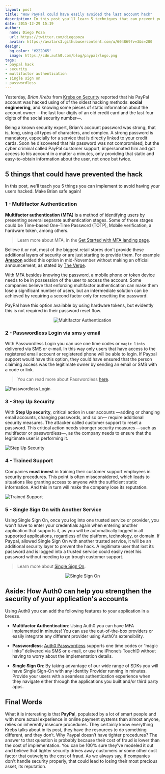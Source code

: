 ```yaml
---
layout: post
title: "How PayPal could have easily avoided the last account hack"
description: In this post you'll learn 5 techniques that can prevent your user's accounts from being hacked and made Brian happier
date: 2015-12-29 15:19
author: 
  name: Diego Poza
  url: https://twitter.com/diegopoza
  avatar: https://avatars3.githubusercontent.com/u/604869?v=3&s=200
design: 
  bg_color: "#222D65"
  image: https://cdn.auth0.com/blog/paypal/logo.png 
tags: 
- paypal hack
- security
- multifactor authentication
- single sign on
- passwordless
---
```


Yesterday, _Brian Krebs_ from [Krebs on Security](http://krebsonsecurity.com/2015/12/2016-reality-lazy-authentication-still-the-norm/) reported that his PayPal account was hacked using of of the oldest hacking methods: **social engineering**, and knowing some pieces of static information about the account owner —the last four digits of an old credit card and the last four digits of the social security number—.

Being a known security expert, Brian's account password was strong, that is, long, using all types of characters, and complex. A strong password is mandatory, especially for a service that is directly linked to your credit cards. Soon he discovered that his password was not compromised, but the cyber criminal called PayPal customer support, impersonated him and got access to his account in a matter a minutes, only providing that static and easy-to-obtain information about the user, not once but twice.

## 5 things that could have prevented the hack

In this post, we'll teach you 5 things you can implement to avoid having your users hacked. Make Brian safe again!

### 1 - Multifactor Authentication

**Multifactor authentication (MFA)** is a method of identifying users by presenting several separate authentication stages. Some of those stages could be Time-based One-Time Password (TOTP), Mobile verification, a hardware token, among others. 

> Learn more about MFA, in the [Get Started with MFA landing page](https://auth0.com/learn/get-started-with-mfa).

Believe it or not, most of the biggest retail stores don't provide these additional layers of security or are just starting to provide them. For example [**Amazon**](http://www.amazon.com) added this option in mid-November without making an official announcement, as stated by [The Verge](http://www.theverge.com/2015/11/18/9753888/amazon-two-factor-authentication-2fa).

With MFA besides knowing the password, a mobile phone or token device needs to be in possession of the user to access the account. Some companies believe that enforcing multifactor authentication can make them lose a significant number of users, but an intermediate solution can be achieved by requiring a second factor only for resetting the password.

PayPal have this option available by using hardware tokens, but evidently this is not required in their password reset flow.

<div class="" style="text-align: center;"><img style="margin: 0; max-width: 200px;" src="https://cdn.auth0.com/docs/media/landings/why-is-mfa-necessary/why-is-mfa-necessary.png" alt="Multifactor Authentication" />
</div>

### 2 - Passwordless Login via sms y email
With Passwordless Login you can use one time codes or `magic links` delivered via SMS or e-mail. In this way only users that have access to the registered email account or registered phone will be able to login. If Paypal support would have this option, they could have ensured that the person claiming access was the legitimate owner by sending an email or SMS with a code or link.
​​
> You can read more about Passwordless [here](https://auth0.com/blog/2015/09/30/auth0-passwordless-email-authentication-and-sms-login-without-passwords/).

![Passwordless Login](https://cdn.auth0.com/blog/passwordless/pwdless-locks.png)

### 3 - Step Up Security
With **Step Up security**, critical action in user accounts —adding or changing email accounts, changing passwords, and so on— require additional security measures. The attacker called customer support to reset a password. This critical action needs stronger security measures —such as multifactor or passwordless—, as the company needs to ensure that the legitimate user is performing it. 

![Step Up Security](https://cdn.auth0.com/blog/paypal/step-up-security.png)

### 4 - Trained Support
Companies **must invest** in training their customer support employees in security procedures. This point is often missconsidered, which leads to situations like granting access to anyone with the sufficient static information. And this in turn will make the company lose its reputation.

![Trained Support](https://cdn.auth0.com/blog/paypal/trained-support.png)

### 5 - Single Sign On with Another Service
Using Single Sign On, once you log into one trusted service or provider, you won't have to enter your credentials again when entering another application that supports it, as you will be automatically logged in all supported applications, regardless of the platform, technology, or domain.
If Paypal, allowed Single Sign On with another trusted service, it will be an additional security layer to prevent the hack. A legitimate user that lost its password and is logged into a trusted service could easily reset his password without needing to go trough customer support.

> Learn more about [Single Sign On](https://auth0.com/learn/how-to-implement-single-sign-on).

<div class="" style="text-align: center;"><img style="margin: 0; max-width: 200px;" src="https://cdn.auth0.com/docs/media/landings/login/bg-login.png" alt="Single Sign On" />
</div>

## Aside: How Auth0 can help you strengthen the security of your application's accounts
Using Auth0 you can add the following features to your application in a breeze.

- **Multifactor Authentication**: Using Auth0 you can have MFA implemented in minutes! You can use the out-of-the-box providers or easily integrate any different provider using Auth0's extensibility.

- **Passwordless**: [Auth0 Passwordless](https://auth0.com/passwordless) supports one time codes or “magic links” delivered via SMS or e-mail, or use the iPhone’s TouchID without having to worry about the implementation details.

- **Single Sign On**: By taking advantage of our wide range of SDKs you will have Single Sign-On with any Identity Provider running in minutes. Provide your users with a seamless authentication experience when they navigate either through the applications you built and/or third party apps.

## Final Words
What it is interesting is that **PayPal**, populated by a lot of smart people and with more actual experience in online payment systems than almost anyone, relies on inherently insecure procedures. They certainly know everything Krebs talks about in its post, they have the resources to do something different, and they don’t. Why Paypal doesn’t have tighter procedures? The answer to that question is probably because their cost of fraud is lower than the cost of implementation. You can be 100% sure they’ve modeled it out and believe that tighter security drives away customers or some other cost factor that outweighs the cost of fraud. As we always say, if companies don't handle security properly, that could lead to losing their most precious asset, its reputation.
